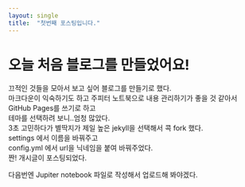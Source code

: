 ```yaml
---
layout: single
title:  "첫번째 포스팅입니다."
---
```


# 오늘 처음 블로그를 만들었어요!

끄적인 것들을 모아서 보고 싶어 블로그를 만들기로 했다.   
마크다운이 익숙하기도 하고 주피터 노트북으로 내용 관리하기가 좋을 것 같아서 GitHub Pages를 쓰기로 하고   
테마를 선택하려 보니..엄청 많았다.   
3초 고민하다가 별딱지가 제일 높은 jekyll을 선택해서 콕 fork 했다.      
settings 에서 이름을 바꿔주고   
config.yml 에서 url을 닉네임을 붙여 바꿔주었다.      
짠! 개시글이 포스팅되었다.      

다음번엔 Jupiter notebook 파일로 작성해서 업로드해 봐야겠다. 

